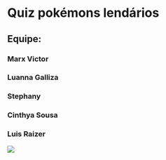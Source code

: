 # Quiz pokémons lendários
## Equipe:
### Marx Victor
### Luanna Galliza
### Stephany
### Cinthya Sousa
### Luis Raizer

![](https://media2.giphy.com/media/5Yl9ZjaQI3waUpEBVO/200w.gif?cid=6c09b952j27xjkalhjvuy9ob4gkcj422mcq17odchm5znsq9&ep=v1_gifs_search&rid=200w.gif&ct=g)
